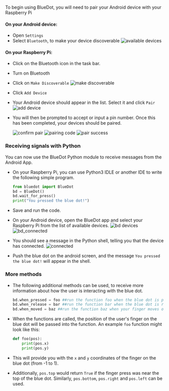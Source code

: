 To begin using BlueDot, you will need to pair your Android device with your Raspberry Pi

#### On your Android device:
- Open `Settings`
- Select `Bluetooth`, to make your device discoverable
  ![available devices](images/available_devices.png)

#### On your Raspberry Pi:
- Click on the  Bluetooth icon in the task bar.
- Turn on Bluetooth
- Click on `Make Discoverable`
  ![make discoverable](images/make_discoverable.png)
- Click `Add Device`
- Your Android device should appear in the list. Select it and click `Pair`
  ![add device](images/add_device.png)
  
- You will then be prompted to accept or input a pin number. Once this has been completed, your devices should be paired.

	![confirm pair](images/confirm_pair.png)
	![pairing code](images/pairing_code.png)
	![pair success](images/pair_success.png)

### Receiving signals with Python

You can now use the BlueDot Python module to receive messages from the Android App.

- On your Raspberry Pi, you can use Python3 IDLE or another IDE to write the following simple program.

	```python
	from bluedot import BlueDot
	bd = BlueDot()
	bd.wait_for_press()
	print("You pressed the blue dot!")
	```

- Save and run the code.
- On your Android device, open the BlueDot app and select your Raspberry Pi from the list of available devices.
	![bd devices](images/bd_devices.png)
	![bd_connected](images/bd_connected.png)
- You should see a message in the Python shell, telling you that the device has connected.
  ![connected](images/connected.png)
- Push the blue dot on the android screen, and the message `You pressed the blue dot!` will appear in the shell.

### More methods

- The following additional methods can be used, to receive more information about how the user is interacting with the blue dot.

	```python
	bd.when_pressed = foo ##run the function foo when the blue dot is pressed
	bd.when_release = bar ##run the function bar when the blue dot is released
	bd.when_moved = baz ##run the function baz when your finger moves on the blue dot
	```

- When the functions are called, the position of the user's finger on the blue dot will be passed into the function. An example `foo` function might look like this:

	```python
	def foo(pos):
		print(pos.x)
		print(pos.y)
	```

- This will provide you with the `x` and `y` coordinates of the finger on the blue dot (from -1 to 1).

- Additionally, `pos.top` would return `True` if the finger press was near the top of the blue dot. Similarly, `pos.bottom`, `pos.right` and `pos.left` can be used.
